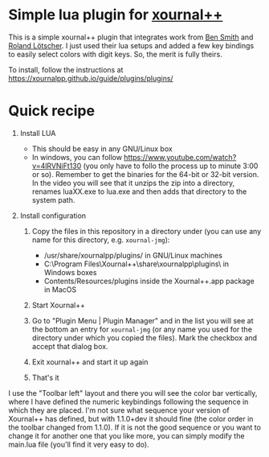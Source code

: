 # Simple lua plugin for [xournal++](https://github.com/xournalpp/xournalpp)

This is a simple xournal++ plugin that integrates work from [Ben Smith](https://github.com/ave-63/xournal-keys) and [Roland Lötscher](https://github.com/xournalpp/xournalpp/tree/master/plugins/ColorCycle). I just used their lua setups and added a few key bindings to easily select colors with digit keys. So, the merit is fully theirs.

To install, follow the instructions at https://xournalpp.github.io/guide/plugins/plugins/ 

# Quick recipe

1. Install LUA
   - This should be easy in any GNU/Linux box
   - In windows, you can follow https://www.youtube.com/watch?v=4lRVNiFt130 (you only have to follo the process up to minute 3:00 or so). Remember to get the binaries for the 64-bit or 32-bit version. In the video you will see that it unzips the zip into a directory, renames luaXX.exe to lua.exe and then adds that directory to the system path.

2. Install configuration

   1. Copy the files in this repository in a directory under (you can use any name for this directory, e.g. `xournal-jmg`):
      - /usr/share/xournalpp/plugins/ in GNU/Linux machines 
      - C:\Program Files\Xournal++\share\xournalpp\plugins\ in Windows boxes
      - Contents/Resources/plugins inside the Xournal++.app package in MacOS

   2. Start Xournal++
   3. Go to "Plugin Menu | Plugin Manager" and in the list you will see at the bottom an entry for `xournal-jmg` (or any name you used for the directory under which you copied the files). Mark the checkbox and accept that dialog box.
   4. Exit xournal++ and start it up again
   5. That's it
   
I use the "Toolbar left" layout and there you will see the color bar vertically, where I have defined the numeric keybindings following the sequence in which they are placed. I'm not sure what sequence your version of Xournal++ has defined, but with 1.1.0+dev it should fine (the color order in the toolbar changed from 1.1.0).  If it is not the good sequence or you want to change it for another one that you like more, you can simply modify the main.lua file (you'll find it very easy to do).
